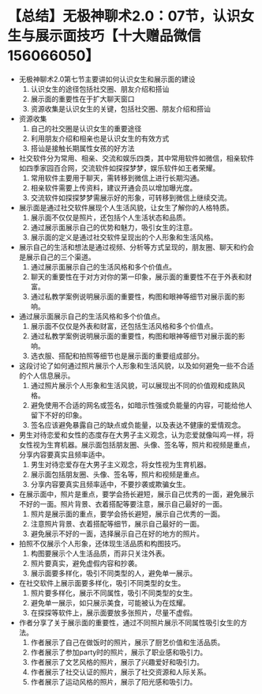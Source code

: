 # 【总结】无极神聊术2.0：07节，认识女生与展示面技巧【十大赠品微信156066050】

-   无极神聊术2.0第七节主要讲如何认识女生和展示面的建设
    1.  认识女生的途径包括社交圈、朋友介绍和搭讪
    2.  展示面的重要性在于扩大聊天窗口
    3.  资源收集是认识女生的关键，包括社交圈、朋友介绍和搭讪
-   资源收集
    1.  自己的社交圈是认识女生的重要途径
    2.  利用朋友介绍和相亲也是认识女生的有效方式
    3.  搭讪是接触长期属性女孩的好方法
-   社交软件分为常用、相亲、交流和娱乐四类，其中常用软件如微信，相亲软件如四季家园百合网，交流软件如探探梦梦，娱乐软件如王者荣耀。
    1.  常用软件主要用于聊天，需转移到微信上进行长期沟通。
    2.  相亲软件需要上传资料，建议开通会员以增加曝光度。
    3.  交流软件如探探梦梦需展示好的形象，可转移到微信上继续交流。
-   展示面是通过社交软件展现个人生活风貌，让女生了解你的人格特质。
    1.  展示面不仅仅是照片，还包括个人生活状态和品质。
    2.  通过展示面展示自己的优势和魅力，吸引女生的注意。
    3.  展示面的定义是通过社交软件呈现出的个人形象和生活风格。
-   展示自己的生活和想法是通过视频、分析等方式呈现的，朋友圈、聊天和约会是展示自己的三个渠道。
    1.  通过展示面展示自己的生活风格和多个价值点。
    2.  聊天的重要性在于对方对你的第一印象，展示面的重要性不在于外表和财富。
    3.  通过私教学案例说明展示面的重要性，构图和眼神等细节对展示面的影响。
-   通过展示面展示自己的生活风格和多个价值点。
    1.  展示面不仅仅是外表和财富，还包括生活风格和多个价值点。
    2.  通过私教学案例说明展示面的重要性，构图和眼神等细节对展示面的影响。
    3.  选衣服、搭配和拍照等细节也是展示面的重要组成部分。
-   这段讨论了如何通过照片展示个人形象和生活风貌，以及如何避免一些不合适的个人信息展示。
    1.  通过照片展示个人形象和生活风貌，可以展现出不同的价值观和成熟风格。
    2.  避免使用不合适的网名或签名，如暗示性强或负能量的内容，可能给他人留下不好的印象。
    3.  签名应该避免暴露自己的缺点或负能量，以及表达不健康的爱情观念。
-   男生对待恋爱和女性的态度存在大男子主义观念，认为恋爱就像叫鸡一样，将女性视为生育机器。展示面包括朋友圈、头像、签名等，照片和视频是重点，分享内容要真实且频率适中。
    1.  男生对待恋爱存在大男子主义观念，将女性视为生育机器。
    2.  展示面包括朋友圈、头像、签名等，照片和视频是重点。
    3.  分享内容要真实且频率适中，不要抄袭或欺骗女生。
-   在展示面中，照片是重点，要学会扬长避短，展示自己优秀的一面，避免展示不好的一面。照片背景、衣着搭配等要注意，展示自己最好的一面。
    1.  照片是展示面的重点，要学会扬长避短，展示自己优秀的一面。
    2.  注意照片背景、衣着搭配等细节，展示自己最好的一面。
    3.  避免展示不好的一面，选择展示自己在好的地方的照片。
-   拍照不仅展示个人形象，还体现生活品质和构图技巧。
    1.  构图要展示个人生活品质，而非只关注外表。
    2.  照片要真实，避免虚假内容和抄袭。
    3.  展示面要多样化，吸引不同类型的人，避免单一展示。
-   在社交软件上展示面要多样化，吸引不同类型的女生。
    1.  照片要多样化，展示不同属性，吸引不同类型的女生。
    2.  避免单一展示，如只展示美食，可能被认为在炫耀。
    3.  在探探等软件上，展示面要放多张照片，尽量不虚假。
-   作者分享了关于展示面的重要性，通过不同照片展示不同属性吸引女生的方法。
    1.  作者展示了自己在做饭时的照片，展示了厨艺价值和生活品质。
    2.  作者展示了参加party时的照片，展示了职业感和吸引力。
    3.  作者展示了文艺风格的照片，展示了兴趣爱好和吸引力。
    4.  作者展示了社交认证的照片，展示了社交资源和人际关系。
    5.  作者展示了运动风格的照片，展示了阳光感和吸引力。